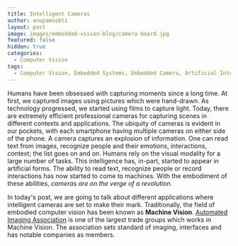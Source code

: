 ```yaml
---
title: Intelligent Cameras
author: anupamsobti
layout: post
image: images/embedded-vision-blog/camera-board.jpg
featured: false
hidden: true
categories:
  - Computer Vision
tags:
  - Computer Vision, Embedded Systems, Embedded Camera, Artificial Intelligence, Cameras
---
```


Humans have been obsessed with capturing moments since a long time. At first, we captured images using pictures which were hand-drawn. As technology progressed, we started using films to capture light. Today, there are extremely efficient professional cameras for capturing scenes in different contexts and applications. The ubiquity of cameras is evident in our pockets, with each smartphone having multiple cameras on either side of the phone.
A camera captures an explosion of information. One can read text from images, recognize people and their emotions, interactions, context; the list goes on and on. Humans rely on the visual modality for a large number of tasks. This intelligence has, in-part, started to appear in artificial forms. The ability to read text, recognize people or record interactions has now started to come to machines. With the embodiment of these abilities, _cameras are on the verge of a revolution_.

In today's post, we are going to talk about different applications where intelligent cameras are set to make their mark. Traditionally, the field of embodied computer vision has been known as **Machine Vision**. [Automated Imaging Association](https://www.visiononline.org/) is one of the largest trade groups which works in Machine Vision. The association sets standard of imaging, interfaces and has notable companies as members.
